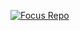 [![Focus Repo](https://github-readme-stats.vercel.app/api/pin/?username=YituHealthcare&repo=Arc&show_owner=true)](https://github.com/iHa0)
